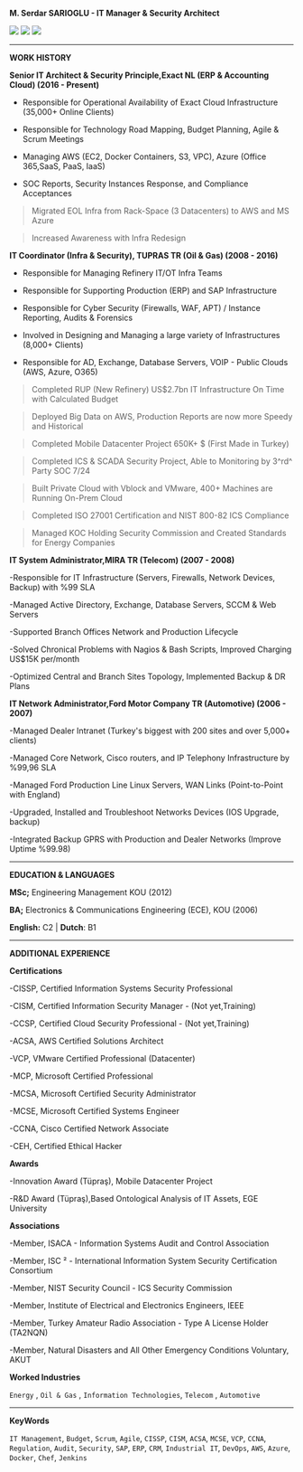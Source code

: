 **M. Serdar SARIOGLU - IT Manager & Security Architect**

<a href="https://mysystem.org" title="Mysystem.org"><img src="https://img.shields.io/badge/Visit-mysite-green.svg"></a>
<a href="mailto:serdar.sarioglu@mysystem.org" title="Email"><img src="https://img.shields.io/badge/Email-me-blue.svg"></a>
<a href="https://www.linkedin.com/in/serdarsarioglu/" title="Linkedin"><img src="https://img.shields.io/badge/Linkedin-me-orange.svg"></a>

-------------------------------------------------------------- ------------------
**WORK HISTORY**

**Senior IT Architect & Security Principle,Exact NL (ERP & Accounting Cloud) (2016 - Present)**

- Responsible for Operational Availability of Exact Cloud Infrastructure (35,000+ Online Clients)

- Responsible for Technology Road Mapping, Budget Planning, Agile & Scrum Meetings

- Managing AWS (EC2, Docker Containers, S3, VPC), Azure (Office 365,SaaS, PaaS, IaaS)

- SOC Reports, Security Instances Response, and Compliance Acceptances

>Migrated EOL Infra from Rack-Space (3 Datacenters) to AWS and MS Azure

>Increased Awareness with Infra Redesign


**IT Coordinator (Infra & Security), TUPRAS TR (Oil & Gas) (2008 - 2016)**

- Responsible for Managing Refinery IT/OT Infra Teams

- Responsible for Supporting Production (ERP) and SAP Infrastructure

- Responsible for Cyber Security (Firewalls, WAF, APT) / Instance Reporting, Audits & Forensics

- Involved in Designing and Managing a large variety of Infrastructures (8,000+ Clients)

- Responsible for AD, Exchange, Database Servers, VOIP - Public Clouds (AWS, Azure, O365)


>Completed RUP (New Refinery) US\$2.7bn IT Infrastructure On Time with Calculated Budget

>Deployed Big Data on AWS, Production Reports are now more Speedy and Historical

>Completed Mobile Datacenter Project 650K+ \$ (First Made in Turkey)

>Completed ICS & SCADA Security Project, Able to Monitoring by 3^rd^ Party SOC 7/24

>Built Private Cloud with Vblock and VMware, 400+ Machines are Running On-Prem Cloud

>Completed ISO 27001 Certification and NIST 800-82 ICS Compliance

>Managed KOC Holding Security Commission and Created Standards for Energy Companies


**IT System Administrator,MIRA TR (Telecom) (2007 - 2008)**
  
-Responsible for IT Infrastructure (Servers, Firewalls, Network
    Devices, Backup) with %99 SLA

-Managed Active Directory, Exchange, Database Servers, SCCM & Web
    Servers

-Supported Branch Offices Network and Production Lifecycle

<!-- -->

-Solved Chronical Problems with Nagios & Bash Scripts, Improved
    Charging US\$15K per/month

-Optimized Central and Branch Sites Topology, Implemented Backup & DR
    Plans

 
**IT Network Administrator,Ford Motor Company TR (Automotive) (2006 - 2007)**


-Managed Dealer Intranet (Turkey\'s biggest with 200 sites and over
    5,000+ clients)

-Managed Core Network, Cisco routers, and IP Telephony Infrastructure
    by %99,96 SLA

-Managed Ford Production Line Linux Servers, WAN Links
    (Point-to-Point with England)

<!-- -->

-Upgraded, Installed and Troubleshoot Networks Devices (IOS Upgrade,
    backup)

-Integrated Backup GPRS with Production and Dealer Networks (Improve
    Uptime %99.98)

-------------------------------------------------------------- ------------------
**EDUCATION & LANGUAGES**

**MSc;** Engineering Management KOU (2012)

**BA;** Electronics & Communications Engineering (ECE), KOU (2006)

**English:** C2 \| **Dutch**: B1

-------------------------------------------------------------- ------------------
**ADDITIONAL EXPERIENCE**

**Certifications**

-CISSP, Certified Information Systems Security Professional

-CISM, Certified Information Security Manager - (Not yet,Training)

-CCSP, Certified Cloud Security Professional - (Not yet,Training)

-ACSA, AWS Certified Solutions Architect

-VCP, VMware Certified Professional (Datacenter)

-MCP, Microsoft Certified Professional

-MCSA, Microsoft Certified Security Administrator

-MCSE, Microsoft Certified Systems Engineer

-CCNA, Cisco Certified Network Associate

-CEH, Certified Ethical Hacker


**Awards**

-Innovation Award (Tüpraş), Mobile Datacenter Project

-R&D Award (Tüpraş),Based Ontological Analysis of IT Assets, EGE University


**Associations**

-Member, ISACA - Information Systems Audit and Control Association

-Member, ISC ² - International Information System Security Certification Consortium

-Member, NIST Security Council - ICS Security Commission

-Member, Institute of Electrical and Electronics Engineers, IEEE

-Member, Turkey Amateur Radio Association - Type A License Holder (TA2NQN)

-Member, Natural Disasters and All Other Emergency Conditions Voluntary, AKUT


**Worked Industries**

`Energy` , `Oil & Gas` , `Information Technologies`, `Telecom` , `Automotive`

-------------------------------------------------------------- ------------------
**KeyWords**

`IT Management`, `Budget`, `Scrum`, `Agile`, `CISSP`, `CISM`, `ACSA`, `MCSE`, `VCP`, `CCNA`, `Regulation`, `Audit`, `Security`, `SAP`, `ERP`, `CRM`, `Industrial IT`, `DevOps`, `AWS`, `Azure`, `Docker`, `Chef`, `Jenkins`
